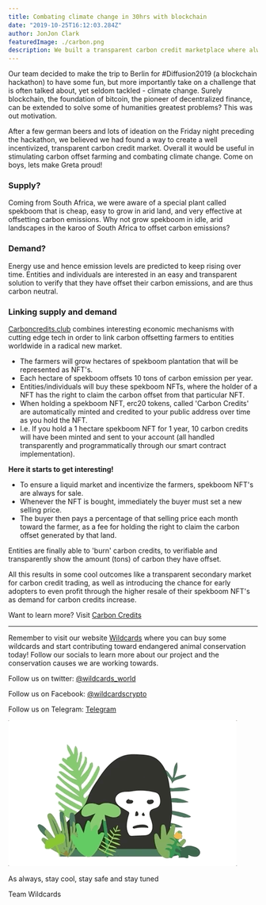 ```yaml
---
title: Combating climate change in 30hrs with blockchain
date: "2019-10-25T16:12:03.284Z"
author: JonJon Clark
featuredImage: ./carbon.png
description: We built a transparent carbon credit marketplace where always for sale NFTs (spekboom plantations) mint ERC20 tokens (carbon credits)!
---
```


Our team decided to make the trip to Berlin for #Diffusion2019 (a blockchain hackathon) to have some fun, but more importantly take on a challenge that is often talked about, yet seldom tackled - climate change. Surely blockchain, the foundation of bitcoin, the pioneer of decentralized finance, can be extended to solve some of humanities greatest problems? This was out motivation.

After a few german beers and lots of ideation on the Friday night preceding the hackathon, we believed we had found a way to create a well incentivized, transparent carbon credit market. Overall it would be useful in stimulating carbon offset farming and combating climate change. Come on boys, lets make Greta proud!

### Supply?

Coming from South Africa, we were aware of a special plant called spekboom that is cheap, easy to grow in arid land, and very effective at offsetting carbon emissions. Why not grow spekboom in idle, arid landscapes in the karoo of South Africa to offset carbon emissions?

### Demand?

Energy use and hence emission levels are predicted to keep rising over time. Entities and individuals are interested in an easy and transparent solution to verify that they have offset their carbon emissions, and are thus carbon neutral.

### Linking supply and demand

[Carboncredits.club](https://carboncredits.club/) combines interesting economic mechanisms with cutting edge tech in order to link carbon offsetting farmers to entities worldwide in a radical new market.

- The farmers will grow hectares of spekboom plantation that will be represented as NFT's.
- Each hectare of spekboom offsets 10 tons of carbon emission per year.
- Entities/individuals will buy these spekboom NFTs, where the holder of a NFT has the right to claim the carbon offset from that particular NFT.
- When holding a spekboom NFT, erc20 tokens, called 'Carbon Credits' are automatically minted and credited to your public address over time as you hold the NFT.
- I.e. If you hold a 1 hectare spekboom NFT for 1 year, 10 carbon credits will have been minted and sent to your account (all handled transparently and programmatically through our smart contract implementation).

**Here it starts to get interesting!**

- To ensure a liquid market and incentivize the farmers, spekboom NFT's are always for sale.
- Whenever the NFT is bought, immediately the buyer must set a new selling price.
- The buyer then pays a percentage of that selling price each month toward the farmer, as a fee for holding the right to claim the carbon offset generated by that land.

Entities are finally able to 'burn' carbon credits, to verifiable and transparently show the amount (tons) of carbon they have offset.

All this results in some cool outcomes like a transparent secondary market for carbon credit trading, as well as introducing the chance for early adopters to even profit through the higher resale of their spekboom NFT's as demand for carbon credits increase.

Want to learn more? Visit [Carbon Credits](https://carboncredits.club/)

---

Remember to visit our website [Wildcards](https://wildcards.world) where you can buy some wildcards and start contributing toward endangered animal conservation today! Follow our socials to learn more about our project and the conservation causes we are working towards.

Follow us on twitter: [@wildcards_world](https://twitter.com/wildcards_world)

Follow us on Facebook: [@wildcardscrypto](https://www.facebook.com/wildcardscrypto)

Follow us on Telegram: [Telegram](https://t.me/wildcardsworld)

![thuglife](./thuggorilla.gif "Thuglife harberger tax")

As always, stay cool, stay safe and stay tuned

Team Wildcards
